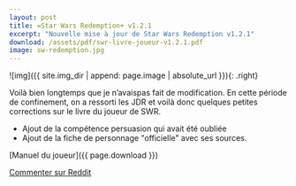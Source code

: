 ```yaml
---
layout: post
title: =Star Wars Redemption+ v1.2.1
excerpt: "Nouvelle mise à jour de Star Wars Redemption v1.2.1"
download: /assets/pdf/swr-livre-joueur-v1.2.1.pdf
image: sw-redemption.jpg
---
```


![img]({{ site.img_dir | append: page.image | absolute_url }}){: .right}

Voilà bien longtemps que je n’avaispas fait de modification. En cette période de confinement, on a ressorti les JDR et voilà donc quelques petites corrections sur le livre du joueur de SWR.

* Ajout de la compétence persuasion qui avait été oubliée
* Ajout de la fiche de personnage "officielle" avec ses sources.


[Manuel du joueur]({{ page.download }})

[Commenter sur Reddit](https://www.reddit.com/r/jdr/comments/fvvdhn/starwars_redemption_v121/?utm_source=share&utm_medium=web2x)
